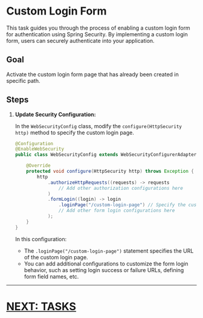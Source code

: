 # Custom Login Form

This task guides you through the process of enabling a custom login form for authentication using Spring Security. By implementing a custom login form, users can securely authenticate into your application.

## Goal

Activate the custom login form page that has already been created in specific path.

## Steps

1. **Update Security Configuration:**

   In the `WebSecurityConfig` class, modify the `configure(HttpSecurity http)` method to specify the custom login page.

   ```java
   @Configuration
   @EnableWebSecurity
   public class WebSecurityConfig extends WebSecurityConfigurerAdapter {

       @Override
       protected void configure(HttpSecurity http) throws Exception {
           http
               .authorizeHttpRequests((requests) -> requests
                   // Add other authorization configurations here
               )
               .formLogin((login) -> login
                   .loginPage("/custom-login-page") // Specify the custom login page URL
                   // Add other form login configurations here
               );
       }
   }
   ```

   In this configuration:
    - The `.loginPage("/custom-login-page")` statement specifies the URL of the custom login page.
    - You can add additional configurations to customize the form login behavior, such as setting login success or failure URLs, defining form field names, etc.

---

# [NEXT: TASKS](../lab-work.md)
